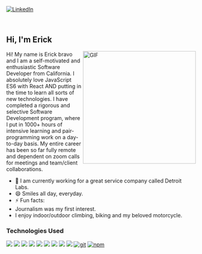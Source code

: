 <p>
<a href="https://www.linkedin.com/in/erick-bravo-448234203/"><img src="https://img.shields.io/badge/linkedin-%230077B5.svg?&style=for-the-badge&logo=linkedin&logoColor=white" alt="LinkedIn" /></a>&nbsp;
</p>

<br/>

## Hi, I'm Erick

<img align="right" alt="GIF" src="https://i.pinimg.com/originals/9c/fb/09/9cfb09f0c029e1f8c938208a7e278d76.gif" height="300" />

Hi! My name is Erick bravo and I am a self-motivated and enthusiastic Software Developer from California. 
I absolutely love JavaScript ES6 with React AND putting in the time to learn all sorts of new technologies. 
I have completed a rigorous and selective Software Development program, where I put in 1000+ hours of intensive learning
and pair-programming work on a day-to-day basis. My entire career has been so far fully remote and dependent 
on zoom calls for meetings and team/client collaborations.  



- 🌱 I am currently working for a great service company called Detroit Labs.
- 😄 Smiles all day, everyday.
- ⚡ Fun facts: 
- Journalism was my first interest.
- I enjoy indoor/outdoor climbing, biking and my beloved motorcycle.


### Technologies Used


<a href="https://developer.mozilla.org/en-US/docs/Web/JavaScript"><img src="https://img.shields.io/badge/-JavaScript-F7DF1E?logo=JavaScript&logoColor=333333" /></a>
<a href="https://www.heroku.com/"><img src="https://img.shields.io/badge/-Heroku-430098?logo=Heroku" /></a>
<a href="https://www.npmjs.com/package/express"><img src="https://img.shields.io/badge/-Express.js-000000?logo=Express" /></a>
<a href="https://www.postgresql.org/"><img src="https://img.shields.io/badge/-PostgreSQL-336791?logo=PostgreSQL" /></a>
<a href="https://reactjs.org/"><img src="https://img.shields.io/badge/-React-61DAFB?logo=React&logoColor=333333" /></a>
<a href="https://redux.js.org/"><img src="https://img.shields.io/badge/-Redux-764ABC?logo=Redux" /></a>
<a href="https://sequelize.org/"><img src="https://img.shields.io/badge/-Sequelize-039BE5" /></a>
<a href="https://developer.mozilla.org/en-US/docs/Web/CSS"><img src="https://img.shields.io/badge/-CSS3-1572B6?logo=CSS3" /></a>
<a href="https://developer.mozilla.org/en-US/docs/Web/HTML"><img src="https://img.shields.io/badge/-HTML5-E34F26?logo=HTML5&logoColor=ffffff" /></a>
<a href="#"><img alt="git" src="https://img.shields.io/badge/-Git-F05032?style=flat-square&logo=git&logoColor=white" /></a>
<a href="https://www.npmjs.com/"><img alt="npm" src="https://img.shields.io/badge/-NPM-CB3837?style=flat-square&logo=npm&logoColor=white" /></a>
